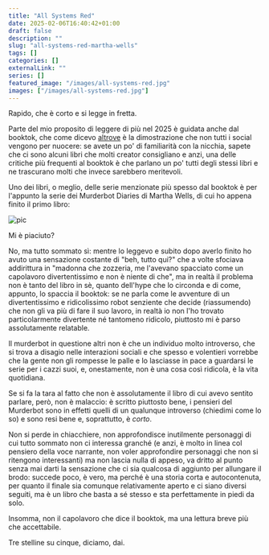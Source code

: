 ```yaml
---
title: "All Systems Red"
date: 2025-02-06T16:40:42+01:00
draft: false
description: ""
slug: "all-systems-red-martha-wells"
tags: []
categories: []
externalLink: ""
series: []
featured_image: "/images/all-systems-red.jpg"
images: ["/images/all-systems-red.jpg"]
---
```


Rapido, che è corto e si legge in fretta.

Parte del mio proposito di leggere di più nel 2025 è guidata anche dal booktok, che come dicevo [altrove](tress-of-the-emerald-sea) è la dimostrazione che non tutti i social vengono per nuocere: se avete un po' di familiarità con la nicchia, sapete che ci sono alcuni libri che molti creator consigliano e anzi, una delle critiche più frequenti al booktok è che parlano un po' tutti degli stessi libri e ne trascurano molti che invece sarebbero meritevoli.

Uno dei libri, o meglio, delle serie menzionate più spesso dal booktok è per l'appunto la serie dei Murderbot Diaries di Martha Wells, di cui ho appena finito il primo libro:

![pic](/images/all-systems-red.jpg#center)

Mi è piaciuto?

No, ma tutto sommato sì: mentre lo leggevo e subito dopo averlo finito ho avuto una sensazione costante di "beh, tutto qui?" che a volte sfociava addirittura in "madonna che zozzeria, me l'avevano spacciato come un capolavoro divertentissimo e non è niente di che", ma in realtà il problema non è tanto del libro in sè, quanto dell'hype che lo circonda e di come, appunto, lo spaccia il booktok: se ne parla come le avventure di un divertentissimo e ridicolissimo robot senziente che decide (riassumendo) che non gli va più di fare il suo lavoro, in realtà io non l'ho trovato particolarmente divertente né tantomeno ridicolo, piuttosto mi è parso assolutamente relatable.

Il murderbot in questione altri non è che un individuo molto introverso, che si trova a disagio nelle interazioni sociali e che spesso e volentieri vorrebbe che la gente non gli rompesse le palle e lo lasciasse in pace a guardarsi le serie per i cazzi suoi, e, onestamente, non è una cosa così ridicola, è la vita quotidiana.

Se si fa la tara al fatto che non è assolutamente il libro di cui avevo sentito parlare, però, non è malaccio: è scritto piuttosto bene, i pensieri del Murderbot sono in effetti quelli di un qualunque introverso (chiedimi come lo so) e sono resi bene e, soprattutto, è _corto_.

Non si perde in chiacchiere, non approfondisce inutilmente personaggi di cui tutto sommato non ci interessa granché (e anzi, è molto in linea col pensiero della voce narrante, non voler approfondire personaggi che non si ritengono interessanti) ma non lascia nulla di appeso, va dritto al punto senza mai darti la sensazione che ci sia qualcosa di aggiunto per allungare il brodo: succede poco, è vero, ma perché è una storia corta e autocontenuta, per quanto il finale sia comunque relativamente aperto e ci siano diversi seguiti, ma è un libro che basta a sé stesso e sta perfettamente in piedi da solo.

Insomma, non il capolavoro che dice il booktok, ma una lettura breve più che accettabile.

Tre stelline su cinque, diciamo, dai.
